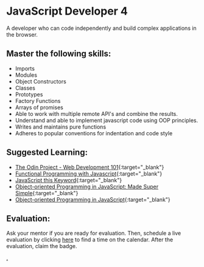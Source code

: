 # JavaScript Developer 4

A developer who can code independently and build complex applications in the browser.

## Master the following skills:

* Imports
* Modules
* Object Constructors
* Classes
* Prototypes
* Factory Functions
* Arrays of promises
* Able to work with multiple remote API's and combine the results.
* Understand and able to implement javascript code using OOP principles.
* Writes and maintains pure functions
* Adheres to popular conventions for indentation and code style

## Suggested Learning:

* [The Odin Project - Web Development 101](https://www.theodinproject.com/){:target="_blank"}
* [Functional Programming with Javascript](https://www.youtube.com/watch?v=e-5obm1G_FY){:target="_blank"}
* [JavaScript this Keyword](https://youtu.be/gvicrj31JOM){:target="_blank"}
* [Object-oriented Programming in JavaScript: Made Super Simple](https://www.youtube.com/watch?v=PFmuCDHHpwk){:target="_blank"}
* [Object-oriented Programming in JavaScript](https://medium.com/better-programming/object-oriented-programming-in-javascript-b3bda28d3e81){:target="_blank"}

## Evaluation:

Ask your mentor if you are ready for evaluation. Then, schedule a live evaluation by clicking [here](https://calendly.com/codex-academy/level-3-mastery-evaluation?a1=JavaScript%20Developer%204&a2=j7PDl2gDRauSz4_KcE-M1Q) to find a time on the calendar. After the evaluation, claim the badge.

[.](level-3)